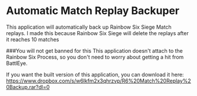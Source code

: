 # Automatic Match Replay Backuper

This application will automatically back up Rainbow Six Siege Match replays.
I made this because Rainbow Six Siege will delete the replays after it reaches 10 matches

###You will not get banned for this
This application doesn't attach to the Rainbow Six Process, so you don't need to worry about getting a hit from BattlEye.
 
 If you want the built version of this application, you can download it here:
 https://www.dropbox.com/s/w6lkfm2x3qhrzvp/R6%20Match%20Replay%20Backup.rar?dl=0
